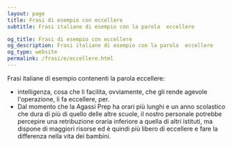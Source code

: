 ```yaml
---
layout: page
title: Frasi di esempio con eccellere 
subtitle: Frasi italiane di esempio con la parola  eccellere

og_title: Frasi di esempio con eccellere 
og_description: Frasi italiane di esempio con la parola  eccellere
og_type: website
permalink: /frasi/e/eccellere.html
---
```


Frasi italiane di esempio contenenti la parola eccellere:


- intelligenza, cosa che li facilita, ovviamente, che gli rende agevole l'operazione, li fa eccellere, per.
- Dal momento che la Agassi Prep ha orari più lunghi e un anno scolastico che dura di più di quello delle altre scuole, il nostro personale potrebbe percepire una retribuzione oraria inferiore a quella di altri istituti, ma dispone di maggiori risorse ed è quindi più libero di eccellere e fare la differenza nella vita dei bambini.

